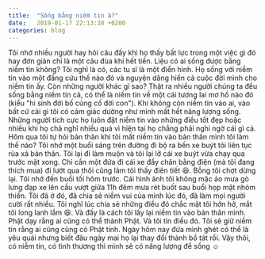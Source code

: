 ```yaml
---
title:  "Sống bằng niềm tin à?"
date:   2019-01-17 22:13:38 +0200
categories: blog
---
```

Tôi nhớ nhiều người hay hỏi câu đấy khi họ thấy bất lực trong một việc gì đó hay đơn giản chỉ là một câu đùa khi hết tiền. Liệu có ai sống được bằng niềm tin không? Tôi nghĩ là có, các tu sĩ là một điển hình. Họ sống với niềm tin vào một đấng cứu thế nào đó và nguyện dâng hiến cả cuộc đời mình cho niềm tin ấy. Còn những người khác gì sao? Thật ra nhiều người chúng ta đều sống bằng niềm tin cả, có thể là niềm tin về một cái tương lai mơ hồ nào đó (kiểu "hi sinh đời bố củng cố đời con"). Khi không còn niềm tin vào ai, vào bất cứ cái gì tôi có cảm giác dường như mình mất hết năng lượng sống. Những người tích cực họ luôn đặt niềm tin vào những điều tốt đẹp hoặc nhiều khi họ chả nghĩ nhiều quá vì hiện tại họ chẳng phải nghi ngờ cái gì cả.  
Hôm qua tôi tự hỏi bản thân khi tôi mất niềm tin vào bản thân mình tôi làm thế nào? Tôi nhớ một buổi sáng trên đường đi bộ ra bến xe buýt tôi liên tục rủa xả bản thân. Tôi lại đi làm muộn và tôi lại lỡ cái xe buýt vừa chạy qua trước mặt xong. Chỉ cần một đứa đi cái xe đẩy chân bằng điện (mà tôi đang thích mua) đi lướt qua thôi cũng làm tôi thấy điên tiết :satisfied:. Bỗng tôi chợt dừng lại. Tôi nhớ đến buổi tối hôm trước. Cái hình ảnh tôi không mặc áo mưa gò lưng đạp xe lên cầu vượt giữa 11h đêm mưa rét buốt sau buổi họp mặt nhóm thiền. Tôi đã ở đó, đã chia sẻ niềm vui của mình lúc đó, đã làm mọi người cười rất nhiều. Tôi nghĩ lúc chia sẻ những điều đó chắc mặt tôi hớn hở, mắt tôi long lanh lắm :satisfied:. Và đấy là cách tôi lấy lại niềm tin vào bản thân mình.  
Phật dạy rằng ai cũng có thể thành Phật. Và tôi tin điều đó. Tôi sẽ giữ niềm tin rằng ai cũng cũng có Phật tính. Ngày hôm nay đứa mình ghét có thể là yêu quái nhưng biết đâu ngày mai họ lại thay đổi thành bồ tát rồi. Vậy thôi, có niềm tin, có tình thương thì mình sẽ có năng lượng để sống :relaxed:
